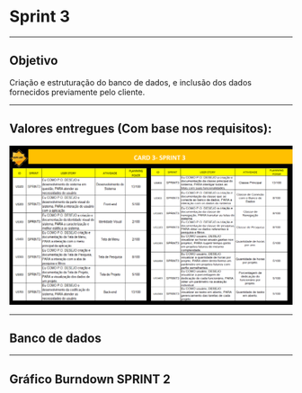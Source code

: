 # Sprint 3

-----------------------------------------------------------------------------------------------------------------------------------------------

## Objetivo

Criação e estruturação do banco de dados, e inclusão dos dados fornecidos previamente pelo cliente.

-----------------------------------------------------------------------------------------------------------------------------------------------

## Valores entregues (Com base nos requisitos):

![CARD3](https://github.com/Leo0256/Equipe_Lider-Projeto_GSW/blob/main/Arquivos/Fotos%20e%20Documentos/CARD3.jpg)

-----------------------------------------------------------------------------------------------------------------------------------------------
## Banco de dados



-----------------------------------------------------------------------------------------------------------------------------------------------

## Gráfico Burndown SPRINT 2



